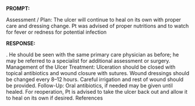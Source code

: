 **PROMPT:**

Assessment / Plan: The ulcer will continue to heal on its own with proper care and dressing change. Pt was advised of proper nutritions and to watch for fever or redness for potential infection

**RESPONSE:**

 . He should be seen with the same primary care physician as before; he may be referred to a specialist for additional assessment or surgery.  Management of the Ulcer  Treatment: Ulceration should be closed with topical antibiotics and wound closure with sutures. Wound dressings should be changed every 8–12 hours. Careful irrigation and rest of wound should be provided.  Follow-Up:  Oral antibiotics, if needed may be given until healed.   For reoperation, Pt is advised to take the ulcer back out and allow it to heal on its own if desired.  References